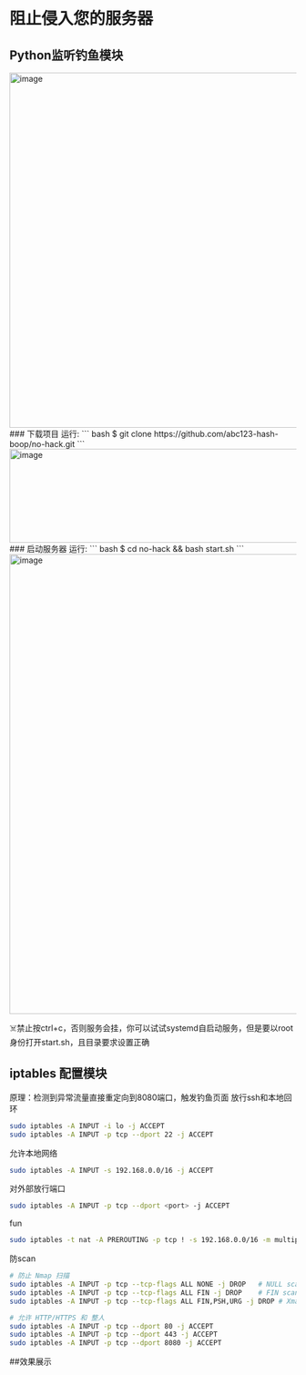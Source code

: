 # 阻止侵入您的服务器
## Python监听钓鱼模块
<img width="1111" height="624" alt="image" src="https://github.com/user-attachments/assets/ac746d65-d5f2-46dc-8615-7f772a26c01d" />
### 下载项目
运行:
``` bash
$ git clone https://github.com/abc123-hash-boop/no-hack.git
```
<img width="764" height="165" alt="image" src="https://github.com/user-attachments/assets/6a934160-a277-434c-85f4-2b51384376c6" />
### 启动服务器
运行:
``` bash
$ cd no-hack && bash start.sh
```
<img width="1824" height="808" alt="image" src="https://github.com/user-attachments/assets/7b22556c-56c7-4f78-aa85-4b2b2032e931" />

☠️禁止按ctrl+c，否则服务会挂，你可以试试systemd自启动服务，但是要以root身份打开start.sh，且目录要求设置正确

## iptables 配置模块

原理：检测到异常流量直接重定向到8080端口，触发钓鱼页面
放行ssh和本地回环
``` bash
sudo iptables -A INPUT -i lo -j ACCEPT
sudo iptables -A INPUT -p tcp --dport 22 -j ACCEPT
```
允许本地网络
``` bash
sudo iptables -A INPUT -s 192.168.0.0/16 -j ACCEPT
```
对外部放行端口
``` bash
sudo iptables -A INPUT -p tcp --dport <port> -j ACCEPT
```
fun
``` bash
sudo iptables -t nat -A PREROUTING -p tcp ! -s 192.168.0.0/16 -m multiport ! --dports 22,80,443 -j REDIRECT --to-port 80
```
防scan
``` bash
# 防止 Nmap 扫描
sudo iptables -A INPUT -p tcp --tcp-flags ALL NONE -j DROP   # NULL scan
sudo iptables -A INPUT -p tcp --tcp-flags ALL FIN -j DROP    # FIN scan
sudo iptables -A INPUT -p tcp --tcp-flags ALL FIN,PSH,URG -j DROP # Xmas scan
```
``` bash
# 允许 HTTP/HTTPS 和 整人
sudo iptables -A INPUT -p tcp --dport 80 -j ACCEPT
sudo iptables -A INPUT -p tcp --dport 443 -j ACCEPT
sudo iptables -A INPUT -p tcp --dport 8080 -j ACCEPT
```
##效果展示
